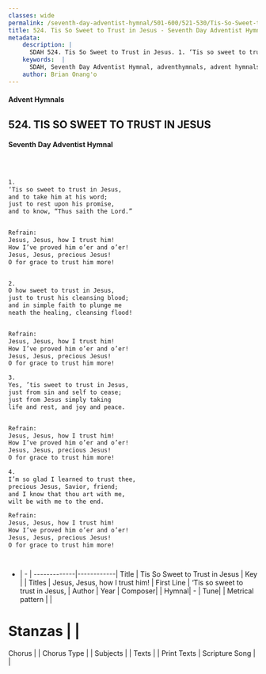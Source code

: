 ```yaml
---
classes: wide
permalink: /seventh-day-adventist-hymnal/501-600/521-530/Tis-So-Sweet-to-Trust-in-Jesus/
title: 524. Tis So Sweet to Trust in Jesus - Seventh Day Adventist Hymnal
metadata:
    description: |
      SDAH 524. Tis So Sweet to Trust in Jesus. 1. ‘Tis so sweet to trust in Jesus, and to take him at his word; just to rest upon his promise, and to know, “Thus saith the Lord.” 
    keywords:  |
      SDAH, Seventh Day Adventist Hymnal, adventhymnals, advent hymnals, Tis So Sweet to Trust in Jesus, ‘Tis so sweet to trust in Jesus, ,Jesus, Jesus, how I trust him!
    author: Brian Onang'o
---
```


#### Advent Hymnals
## 524. TIS SO SWEET TO TRUST IN JESUS
#### Seventh Day Adventist Hymnal

```txt



1.
‘Tis so sweet to trust in Jesus,
and to take him at his word;
just to rest upon his promise,
and to know, “Thus saith the Lord.”


Refrain:
Jesus, Jesus, how I trust him!
How I’ve proved him o’er and o’er!
Jesus, Jesus, precious Jesus!
O for grace to trust him more!


2.
O how sweet to trust in Jesus,
just to trust his cleansing blood;
and in simple faith to plunge me
neath the healing, cleansing flood!


Refrain:
Jesus, Jesus, how I trust him!
How I’ve proved him o’er and o’er!
Jesus, Jesus, precious Jesus!
O for grace to trust him more!

3.
Yes, ’tis sweet to trust in Jesus,
just from sin and self to cease;
just from Jesus simply taking
life and rest, and joy and peace.


Refrain:
Jesus, Jesus, how I trust him!
How I’ve proved him o’er and o’er!
Jesus, Jesus, precious Jesus!
O for grace to trust him more!

4.
I’m so glad I learned to trust thee,
precious Jesus, Savior, friend;
and I know that thou art with me,
wilt be with me to the end.

Refrain:
Jesus, Jesus, how I trust him!
How I’ve proved him o’er and o’er!
Jesus, Jesus, precious Jesus!
O for grace to trust him more!




```

- |   -  |
-------------|------------|
Title | Tis So Sweet to Trust in Jesus |
Key |  |
Titles | Jesus, Jesus, how I trust him! |
First Line | ‘Tis so sweet to trust in Jesus, |
Author | 
Year | 
Composer|  |
Hymnal|  - |
Tune|  |
Metrical pattern | |
# Stanzas |  |
Chorus |  |
Chorus Type |  |
Subjects |  |
Texts |  |
Print Texts | 
Scripture Song |  |
  
